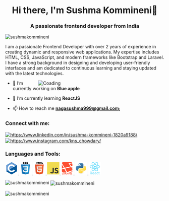 <h1 align="center">Hi there, I'm Sushma Kommineni👋</h1>
<h3 align="center">A passionate frontend developer from India</h3>


<p align="left"> <img src="https://komarev.com/ghpvc/?username=sushmakommineni&label=Profile%20views&color=0e75b6&style=flat" alt="sushmakommineni" /> </p>

<p>I am a passionate Frontend Developer with over 2 years of experience in creating dynamic and responsive web applications. My expertise includes HTML, CSS, JavaScript, and modern frameworks like Bootstrap and Laravel. I have a strong background in designing and developing user-friendly interfaces and am dedicated to continuous learning and staying updated with the latest technologies.</p>

<img align="right" alt="Coading" width="400" src="https://clipartspub.com/images/coding-clipart-person-6.jpg">


- 🔭 I’m currently working on **Blue apple**

- 🌱 I’m currently learning **ReactJS**

- 📫 How to reach me **nagasushma999@gmail.com;**

<h3 align="left">Connect with me:</h3>
<p align="left">
<a href="https://linkedin.com/in/https://www.linkedin.com/in/sushma-kommineni-1820a9188/" target="blank"><img align="center" src="https://raw.githubusercontent.com/rahuldkjain/github-profile-readme-generator/master/src/images/icons/Social/linked-in-alt.svg" alt="https://www.linkedin.com/in/sushma-kommineni-1820a9188/" height="30" width="40" /></a>
<a href="https://instagram.com/https://www.instagram.com/kns_chowdary/" target="blank"><img align="center" src="https://raw.githubusercontent.com/rahuldkjain/github-profile-readme-generator/master/src/images/icons/Social/instagram.svg" alt="https://www.instagram.com/kns_chowdary/" height="30" width="40" /></a>
</p>

<h3 align="left">Languages and Tools:</h3>
<p align="left"> <a href="https://www.cprogramming.com/" target="_blank" rel="noreferrer"> <img src="https://raw.githubusercontent.com/devicons/devicon/master/icons/c/c-original.svg" alt="c" width="40" height="40"/> </a> <a href="https://www.w3schools.com/css/" target="_blank" rel="noreferrer"> <img src="https://raw.githubusercontent.com/devicons/devicon/master/icons/css3/css3-original-wordmark.svg" alt="css3" width="40" height="40"/> </a> <a href="https://www.w3.org/html/" target="_blank" rel="noreferrer"> <img src="https://raw.githubusercontent.com/devicons/devicon/master/icons/html5/html5-original-wordmark.svg" alt="html5" width="40" height="40"/> </a> <a href="https://developer.mozilla.org/en-US/docs/Web/JavaScript" target="_blank" rel="noreferrer"> <img src="https://raw.githubusercontent.com/devicons/devicon/master/icons/javascript/javascript-original.svg" alt="javascript" width="40" height="40"/> </a> <a href="https://laravel.com/" target="_blank" rel="noreferrer"> <img src="https://raw.githubusercontent.com/devicons/devicon/master/icons/laravel/laravel-plain-wordmark.svg" alt="laravel" width="40" height="40"/> </a> <a href="https://www.python.org" target="_blank" rel="noreferrer"> <img src="https://raw.githubusercontent.com/devicons/devicon/master/icons/python/python-original.svg" alt="python" width="40" height="40"/> </a> <a href="https://reactjs.org/" target="_blank" rel="noreferrer"> <img src="https://raw.githubusercontent.com/devicons/devicon/master/icons/react/react-original-wordmark.svg" alt="react" width="40" height="40"/> </a> </p>

<p><img align="left" src="https://github-readme-stats.vercel.app/api/top-langs?username=sushmakommineni&show_icons=true&locale=en&layout=compact" alt="sushmakommineni" /></p>

<p>&nbsp;<img align="center" src="https://github-readme-stats.vercel.app/api?username=sushmakommineni&show_icons=true&locale=en" alt="sushmakommineni" /></p>

<p><img align="center" src="https://github-readme-streak-stats.herokuapp.com/?user=sushmakommineni&" alt="sushmakommineni" /></p>
